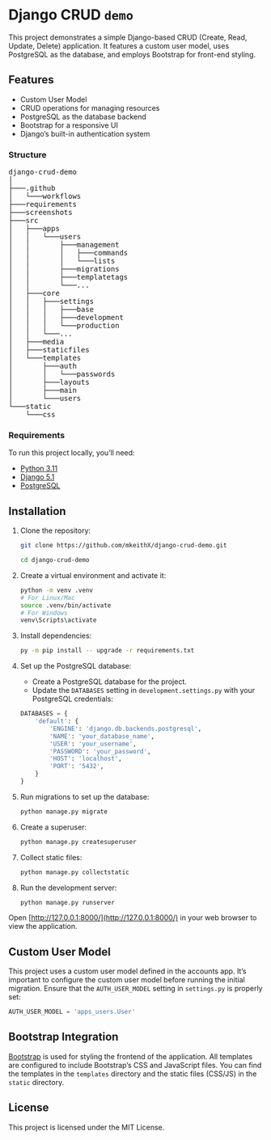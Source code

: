 # Django CRUD `demo`

This project demonstrates a simple Django-based CRUD (Create, Read, Update, Delete) application. It features a custom user model, uses PostgreSQL as the database, and employs Bootstrap for front-end styling.

## Features

- Custom User Model
- CRUD operations for managing resources
- PostgreSQL as the database backend
- Bootstrap for a responsive UI
- Django’s built-in authentication system

### Structure

<pre>
django-crud-demo
│ 
├───.github
│   └───workflows
├───requirements
├───screenshots
├───src
│   ├───apps
│   │   └───users
│   │       ├───management
│   │       │   ├───commands
│   │       │   └───lists
│   │       ├───migrations
│   │       ├───templatetags
│   │       └───...
│   ├───core
│   │   ├───settings
│   │   │   ├───base
│   │   │   ├───development
│   │   │   └───production
│   │   └───...
│   ├───media
│   ├───staticfiles
│   └───templates
│       ├───auth
│       │   └───passwords
│       ├───layouts
│       ├───main
│       └───users
└───static
    └───css  
</pre>

### Requirements

To run this project locally, you’ll need:

- [Python 3.11](https://python.org/downloads)
- [Django 5.1](https://docs.djangoproject.com/en/5.1/)
- [PostgreSQL](https://www.postgresql.org/download/)

## Installation

1. Clone the repository:

   ```bash
   git clone https://github.com/mkeithX/django-crud-demo.git
   ```
   ```bash
   cd django-crud-demo
   ```

2. Create a virtual environment and activate it:

   ```bash
   python -m venv .venv
   # For Linux/Mac
   source .venv/bin/activate
   # For Windows
   venv\Scripts\activate
   ```

3. Install dependencies:

   ```bash
   py -m pip install -- upgrade -r requirements.txt
   ```

4. Set up the PostgreSQL database:
   - Create a PostgreSQL database for the project.
   - Update the `DATABASES` setting in `development.settings.py` with your PostgreSQL credentials:

   ```python
   DATABASES = {
       'default': {
           'ENGINE': 'django.db.backends.postgresql',
           'NAME': 'your_database_name',
           'USER': 'your_username',
           'PASSWORD': 'your_password',
           'HOST': 'localhost',
           'PORT': '5432',
       }
   }
   ```

5. Run migrations to set up the database:

   ```bash
   python manage.py migrate
   ```

6. Create a superuser:

   ```bash
   python manage.py createsuperuser
   ```

7. Collect static files:

   ```bash
   python manage.py collectstatic
   ```

8. Run the development server:

   ```bash
   python manage.py runserver
   ```

Open [http://127.0.0.1:8000/](http://127.0.0.1:8000/) in your web browser to view the application.


## Custom User Model

This project uses a custom user model defined in the accounts app. It’s important to configure the custom user model before running the initial migration. Ensure that the `AUTH_USER_MODEL` setting in `settings.py` is properly set:

```python
AUTH_USER_MODEL = 'apps_users.User'
```

## Bootstrap Integration

[Bootstrap](https://getbootstrap.com) is used for styling the frontend of the application. All templates are configured to include Bootstrap’s CSS and JavaScript files. You can find the templates in the `templates` directory and the static files (CSS/JS) in the `static` directory.

## License

This project is licensed under the MIT License.
